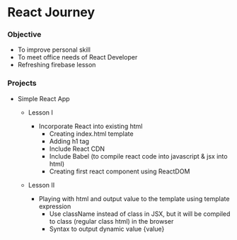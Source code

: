 # React Journey

### Objective

- To improve personal skill
- To meet office needs of React Developer
- Refreshing firebase lesson

### Projects

- Simple React App

  - Lesson I

    - Incorporate React into existing html
      - Creating index.html template
      - Adding h1 tag
      - Include React CDN
      - Include Babel (to compile react code into javascript & jsx into html)
      - Creating first react component using ReactDOM

  - Lesson II
    - Playing with html and output value to the template using template expression
      - Use className instead of class in JSX, but it will be compiled to class (regular class html) in the browser
      - Syntax to output dynamic value {value}
